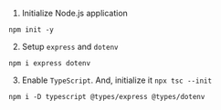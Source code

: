 1. Initialize Node.js application

```
npm init -y
```

2. Setup `express` and `dotenv`

```
npm i express dotenv
```

3. Enable `TypeScript`. And, initialize it `npx tsc --init`

```
npm i -D typescript @types/express @types/dotenv
```
